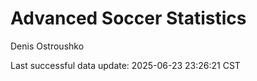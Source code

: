# Advanced Soccer Statistics
Denis Ostroushko

<!-- gfm -->

Last successful data update: 2025-06-23 23:26:21 CST
